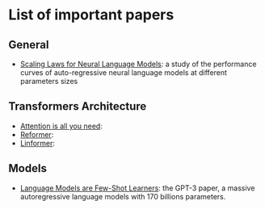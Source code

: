 
# List of important papers

## General
- [Scaling Laws for Neural Language Models](https://arxiv.org/abs/2001.08361): a study of the performance curves of auto-regressive neural language models at different parameters sizes 


## Transformers Architecture
- [Attention is all you need](https://arxiv.org/abs/1706.03762):
- [Reformer](https://arxiv.org/abs/2001.04451): 
- [Linformer](https://arxiv.org/abs/2006.04768): 

## Models
- [Language Models are Few-Shot Learners](https://arxiv.org/abs/2005.14165): the GPT-3 paper, a massive autoregressive language models with 170 billions parameters. 
